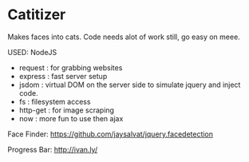 Catitizer
=========

Makes faces into cats.
Code needs alot of work still, go easy on meee.


USED:
NodeJS
  - request : for grabbing websites
  - express : fast server setup
  - jsdom : virtual DOM on the server side to simulate jquery and inject code.
  - fs : filesystem access
  - http-get : for image scraping
  - now : more fun to use then ajax


Face Finder:
https://github.com/jaysalvat/jquery.facedetection

Progress Bar:
http://ivan.ly/